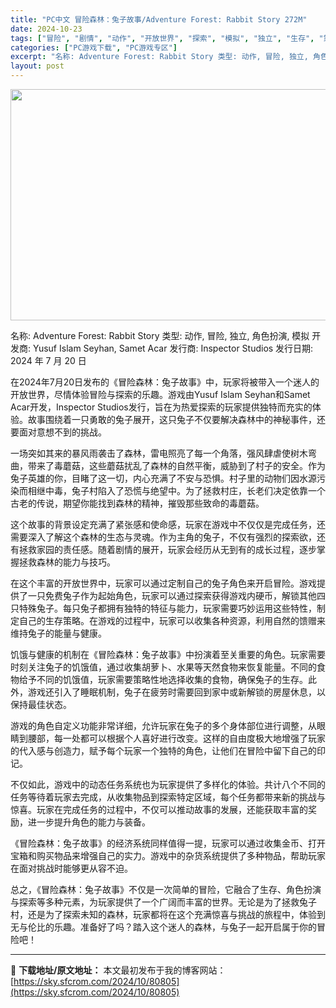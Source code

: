 ```yaml
---
title: "PC中文 冒险森林：兔子故事/Adventure Forest: Rabbit Story 272M"
date: 2024-10-23
tags: ["冒险", "剧情", "动作", "开放世界", "探索", "模拟", "独立", "生存", "策略", "经济"]
categories: ["PC游戏下载", "PC游戏专区"]
excerpt: "名称: Adventure Forest: Rabbit Story 类型: 动作, 冒险, 独立, 角色扮演, 模拟 开发商: Yusuf Islam Seyhan, Samet Acar 发行商: Inspector Studios 发行日期: 2024 年 7 月 20 日 在2024年7月2&hellip;"
layout: post
---
```


<img class="aligncenter size-full wp-image-80806" src="https://sky.sfcrom.com/wp-content/uploads/2024/10/2024102310390632.webp" alt="" width="660" height="370" />

名称: Adventure Forest: Rabbit Story
类型: 动作, 冒险, 独立, 角色扮演, 模拟
开发商: Yusuf Islam Seyhan, Samet Acar
发行商: Inspector Studios
发行日期: 2024 年 7 月 20 日

在2024年7月20日发布的《冒险森林：兔子故事》中，玩家将被带入一个迷人的开放世界，尽情体验冒险与探索的乐趣。游戏由Yusuf Islam Seyhan和Samet Acar开发，Inspector Studios发行，旨在为热爱探索的玩家提供独特而充实的体验。故事围绕着一只勇敢的兔子展开，这只兔子不仅要解决森林中的神秘事件，还要面对意想不到的挑战。

一场突如其来的暴风雨袭击了森林，雷电照亮了每一个角落，强风肆虐使树木弯曲，带来了毒蘑菇，这些蘑菇扰乱了森林的自然平衡，威胁到了村子的安全。作为兔子英雄的你，目睹了这一切，内心充满了不安与恐惧。村子里的动物们因水源污染而相继中毒，兔子村陷入了恐慌与绝望中。为了拯救村庄，长老们决定依靠一个古老的传说，期望你能找到森林的精神，摧毁那些致命的毒蘑菇。

这个故事的背景设定充满了紧张感和使命感，玩家在游戏中不仅仅是完成任务，还需要深入了解这个森林的生态与灵魂。作为主角的兔子，不仅有强烈的探索欲，还有拯救家园的责任感。随着剧情的展开，玩家会经历从无到有的成长过程，逐步掌握拯救森林的能力与技巧。

在这个丰富的开放世界中，玩家可以通过定制自己的兔子角色来开启冒险。游戏提供了一只免费兔子作为起始角色，玩家可以通过探索获得游戏内硬币，解锁其他四只特殊兔子。每只兔子都拥有独特的特征与能力，玩家需要巧妙运用这些特性，制定自己的生存策略。在游戏的过程中，玩家可以收集各种资源，利用自然的馈赠来维持兔子的能量与健康。

饥饿与健康的机制在《冒险森林：兔子故事》中扮演着至关重要的角色。玩家需要时刻关注兔子的饥饿值，通过收集胡萝卜、水果等天然食物来恢复能量。不同的食物给予不同的饥饿值，玩家需要策略性地选择收集的食物，确保兔子的生存。此外，游戏还引入了睡眠机制，兔子在疲劳时需要回到家中或新解锁的房屋休息，以保持最佳状态。

游戏的角色自定义功能非常详细，允许玩家在兔子的多个身体部位进行调整，从眼睛到腰部，每一处都可以根据个人喜好进行改变。这样的自由度极大地增强了玩家的代入感与创造力，赋予每个玩家一个独特的角色，让他们在冒险中留下自己的印记。

不仅如此，游戏中的动态任务系统也为玩家提供了多样化的体验。共计八个不同的任务等待着玩家去完成，从收集物品到探索特定区域，每个任务都带来新的挑战与惊喜。玩家在完成任务的过程中，不仅可以推动故事的发展，还能获取丰富的奖励，进一步提升角色的能力与装备。

《冒险森林：兔子故事》的经济系统同样值得一提，玩家可以通过收集金币、打开宝箱和购买物品来增强自己的实力。游戏中的杂货系统提供了多种物品，帮助玩家在面对挑战时能够更从容不迫。

总之，《冒险森林：兔子故事》不仅是一次简单的冒险，它融合了生存、角色扮演与探索等多种元素，为玩家提供了一个广阔而丰富的世界。无论是为了拯救兔子村，还是为了探索未知的森林，玩家都将在这个充满惊喜与挑战的旅程中，体验到无与伦比的乐趣。准备好了吗？踏入这个迷人的森林，与兔子一起开启属于你的冒险吧！

---
📖 **下载地址/原文地址：** 本文最初发布于我的博客网站：[https://sky.sfcrom.com/2024/10/80805](https://sky.sfcrom.com/2024/10/80805)
